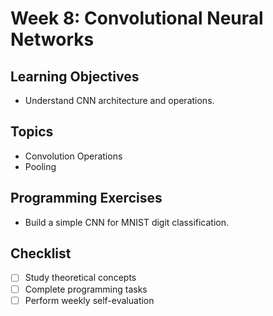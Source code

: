 # Week 8: Convolutional Neural Networks

## Learning Objectives
- Understand CNN architecture and operations.

## Topics
- Convolution Operations
- Pooling

## Programming Exercises
- Build a simple CNN for MNIST digit classification.

## Checklist
- [ ] Study theoretical concepts
- [ ] Complete programming tasks
- [ ] Perform weekly self-evaluation
